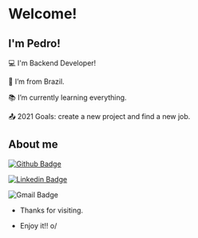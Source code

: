 # Welcome!

 

## I'm Pedro!

 

:computer: I'm Backend Developer!

:house_with_garden: I’m from Brazil.

:books: I’m currently learning everything.

:outbox_tray: 2021 Goals: create a new project and find a new job.

 

## About me

[![Github Badge](https://img.shields.io/badge/-Github-000?style=flat-square&logo=Github&logoColor=white&link=https://github.com/Peduxx)](https://github.com/Peduxx)

[![Linkedin Badge](https://img.shields.io/badge/-LinkedIn-blue?style=flat-square&logo=Linkedin&logoColor=white&link=https://www.linkedin.com/in/pedro-henrique-alves-das-neves-8391291a5/)](https://www.linkedin.com/in/pedro-henrique-alves-das-neves-8391291a5/)

![Gmail Badge](https://img.shields.io/badge/Gmail-D14836?style=for-the-badge&logo=gmail&logoColor=white&link=phalves944@gmail.com)

- Thanks for visiting.

- Enjoy it!! o/

